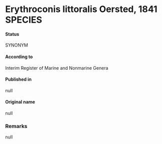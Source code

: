 # Erythroconis littoralis Oersted, 1841 SPECIES

#### Status
SYNONYM

#### According to
Interim Register of Marine and Nonmarine Genera

#### Published in
null

#### Original name
null

### Remarks
null